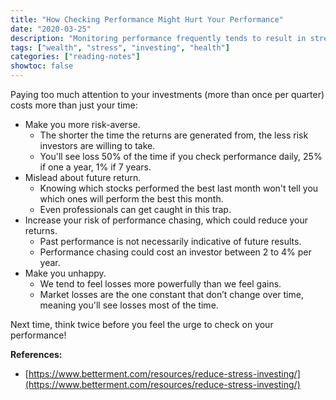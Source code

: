 ```yaml
---
title: "How Checking Performance Might Hurt Your Performance"
date: "2020-03-25"
description: "Monitoring performance frequently tends to result in stress, unhappiness, and can even end up reducing your returns."
tags: ["wealth", "stress", "investing", "health"]
categories: ["reading-notes"]
showtoc: false
---
```


Paying too much attention to your investments (more than once per quarter) costs more than just your time:
- Make you more risk-averse.
  - The shorter the time the returns are generated from, the less risk investors are willing to take.
  - You'll see loss 50% of the time if you check performance daily, 25% if one a year, 1% if 7 years.
- Mislead about future return.
  - Knowing which stocks performed the best last month won't tell you which ones will perform the best this month.
  - Even professionals can get caught in this trap.
- Increase your risk of performance chasing, which could reduce your returns.
  - Past performance is not necessarily indicative of future results.
  - Performance chasing could cost an investor between 2 to 4% per year.
- Make you unhappy.
  - We tend to feel losses more powerfully than we feel gains.
  - Market losses are the one constant that don’t change over time, meaning you'll see losses most of the time.

Next time, think twice before you feel the urge to check on your performance!

**References:**
- [https://www.betterment.com/resources/reduce-stress-investing/](https://www.betterment.com/resources/reduce-stress-investing/)
